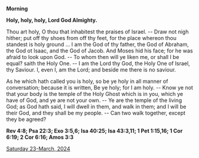 **Morning**

**Holy, holy, holy, Lord God Almighty.**
 
Thou art holy, O thou that inhabitest the praises of Israel. -- Draw not nigh hither; put off thy shoes from off thy feet, for the place whereon thou standest is holy ground ... I am the God of thy father, the God of Abraham, the God ot Isaac, and the God of Jacob. And Moses hid his face; for he was afraid to look upon God. -- To whom then will ye liken me, or shall I be equal? saith the Holy One. -- I am the Lord thy God, the Holy One of Israel, thy Saviour. I, even I, am the Lord; and beside me there is no saviour.
 
As he which hath called you is holy, so be ye holy in all manner of conversation; because it is written, Be ye holy; for I am holy. -- Know ye not that your body is the temple of the Holy Ghost which is in you, which ye have of God, and ye are not your own. -- Ye are the temple of the living God; as God hath said, I will dwell in them, and walk in them; and I will be their God, and they shall be my people. -- Can two walk together, except they be agreed?  

**Rev 4:8; Psa 22:3; Exo 3:5,6; Isa 40:25; Isa 43:3,11; 1 Pet 1:15,16; 1 Cor 6:19; 2 Cor 6:16; Amos 3:3**

[Saturday 23-March, 2024](https://t.me/daily_light)
